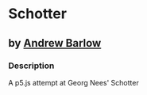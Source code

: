 # Schotter
## by [Andrew Barlow](https://github.com/dandrewbarlow)

### Description
A p5.js attempt at Georg Nees' Schotter
